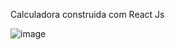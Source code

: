 
Calculadora construida com React Js


![image](https://user-images.githubusercontent.com/87919798/202786418-0b7815d3-988f-4f23-a097-f34864187bef.png)
